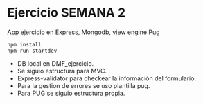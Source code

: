 # Ejercicio SEMANA 2
App ejercicio en Express, Mongodb, view engine Pug

```
npm install
npm run startdev

```
- DB local en DMF_ejercicio.
- Se siguio estructura para MVC.
- Express-validator para checkear la información del formulario.
- Para la gestion de errores se uso plantilla pug. 
- Para PUG se siguio estructura propia.